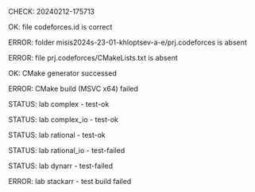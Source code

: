 CHECK: 20240212-175713
OK: file codeforces.id is correct
ERROR: folder misis2024s-23-01-khloptsev-a-e/prj.codeforces is absent
ERROR: file prj.codeforces/CMakeLists.txt is absent
OK: CMake generator successed
ERROR: CMake build (MSVC x64) failed
STATUS: lab complex - test-ok
STATUS: lab complex_io - test-ok
STATUS: lab rational - test-ok
STATUS: lab rational_io - test-failed
STATUS: lab dynarr - test-failed
ERROR: lab stackarr - test build failed
